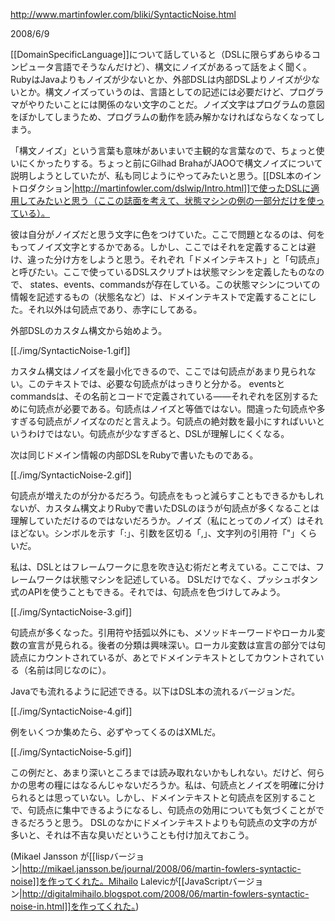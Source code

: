 http://www.martinfowler.com/bliki/SyntacticNoise.html

2008/6/9

[[DomainSpecificLanguage]]について話していると（DSLに限らずあらゆるコンピュータ言語でそうなんだけど）、構文にノイズがあるって話をよく聞く。 RubyはJavaよりもノイズが少ないとか、外部DSLは内部DSLよりノイズが少ないとか。構文ノイズっていうのは、言語としての記述には必要だけど、プログラマがやりたいことには関係のない文字のことだ。ノイズ文字はプログラムの意図をぼかしてしまうため、プログラムの動作を読み解かなければならなくなってしまう。

「構文ノイズ」という言葉も意味があいまいで主観的な言葉なので、ちょっと使いにくかったりする。ちょっと前にGilhad BrahaがJAOOで構文ノイズについて説明しようとしていたが、私も同じようにやってみたいと思う。[[DSL本のイントロダクション|http://martinfowler.com/dslwip/Intro.html]]で使ったDSLに適用してみたいと思う（ここの誌面を考えて、状態マシンの例の一部分だけを使っている）。

彼は自分がノイズだと思う文字に色をつけていた。ここで問題となるのは、何をもってノイズ文字とするかである。しかし、ここではそれを定義することは避け、違った分け方をしようと思う。それぞれ「ドメインテキスト」と「句読点」と呼びたい。ここで使っているDSLスクリプトは状態マシンを定義したものなので、 states、events、commandsが存在している。この状態マシンについての情報を記述するもの（状態名など）は、ドメインテキストで定義することにした。それ以外は句読点であり、赤字にしてある。

外部DSLのカスタム構文から始めよう。

[[./img/SyntacticNoise-1.gif]]

カスタム構文はノイズを最小化できるので、ここでは句読点があまり見られない。このテキストでは、必要な句読点がはっきりと分かる。 eventsとcommandsは、その名前とコードで定義されている——それぞれを区別するために句読点が必要である。句読点はノイズと等価ではない。間違った句読点や多すぎる句読点がノイズなのだと言えよう。句読点の絶対数を最小にすればいいというわけではない。句読点が少なすぎると、DSLが理解しにくくなる。

次は同じドメイン情報の内部DSLをRubyで書いたものである。

[[./img/SyntacticNoise-2.gif]]

句読点が増えたのが分かるだろう。句読点をもっと減らすこともできるかもしれないが、カスタム構文よりRubyで書いたDSLのほうが句読点が多くなることは理解していただけるのではないだろうか。ノイズ（私にとってのノイズ）はそれほどない。シンボルを示す「:」、引数を区切る「,」、文字列の引用符「&quot;」くらいだ。

私は、DSLとはフレームワークに息を吹き込む術だと考えている。ここでは、フレームワークは状態マシンを記述している。 DSLだけでなく、プッシュボタン式のAPIを使うこともできる。それでは、句読点を色づけしてみよう。

[[./img/SyntacticNoise-3.gif]]

句読点が多くなった。引用符や括弧以外にも、メソッドキーワードやローカル変数の宣言が見られる。後者の分類は興味深い。ローカル変数は宣言の部分では句読点にカウントされているが、あとでドメインテキストとしてカウントされている（名前は同じなのに）。

Javaでも流れるように記述できる。以下はDSL本の流れるバージョンだ。

[[./img/SyntacticNoise-4.gif]]

例をいくつか集めたら、必ずやってくるのはXMLだ。

[[./img/SyntacticNoise-5.gif]]

この例だと、あまり深いところまでは読み取れないかもしれない。だけど、何らかの思考の糧にはなるんじゃないだろうか。私は、句読点とノイズを明確に分けられるとは思っていない。しかし、ドメインテキストと句読点を区別することで、句読点に集中できるようになるし、句読点の効用についても気づくことができるだろうと思う。 DSLのなかにドメインテキストよりも句読点の文字の方が多いと、それは不吉な臭いだということも付け加えておこう。

(Mikael Jansson が[[lispバージョン|http://mikael.jansson.be/journal/2008/06/martin-fowlers-syntactic-noise]]を作ってくれた。Mihailo Lalevicが[[JavaScriptバージョン|http://digitalmihailo.blogspot.com/2008/06/martin-fowlers-syntactic-noise-in.html]]を作ってくれた。)
